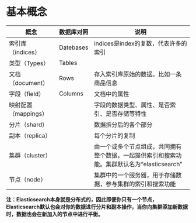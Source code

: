 # 基本概念

| 概念                 | 数据库对照 | 说明                                                         |
| -------------------- | ---------- | ------------------------------------------------------------ |
| 索引库（indices）    | Datebases  | indices是index的复数，代表许多的索引                         |
| 类型（Types）        | Tables     |                                                              |
| 文档（document）     | Rows       | 存入索引库原始的数据。比如一条商品信息                       |
| 字段（field）        | Columns    | 文档中的属性                                                 |
| 映射配置（mappings） |            | 字段的数据类型、属性、是否索引、是否存储等特性               |
| 分片（shard）        |            | 数据拆分后的各个部分                                         |
| 副本（replica）      |            | 每个分片的复制                                               |
| 集群（cluster）      |            | 由一个或多个节点组成，共同拥有整个数据，一起提供索引和搜索功能。集群默认名为“elasticsearch” |
| 节点（node）         |            | 集群中的一个服务器，用于存储数据，参与集群的索引和搜索功能   |

**注：Elasticsearch本身就是分布式的，因此即便你只有一个节点，Elasticsearch默认也会对你的数据进行分片和副本操作，当你向集群添加新数据时，数据也会在新加入的节点中进行平衡。**

